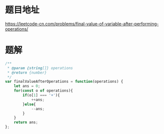 # 题目地址
https://leetcode-cn.com/problems/final-value-of-variable-after-performing-operations/

# 题解
```js
/**
 * @param {string[]} operations
 * @return {number}
 */
var finalValueAfterOperations = function(operations) {
    let ans = 0;
    for(const o of operations){
        if(o[1] === '+'){
            ++ans;
        }else{
            --ans;
        }
    }
    return ans;
};
```